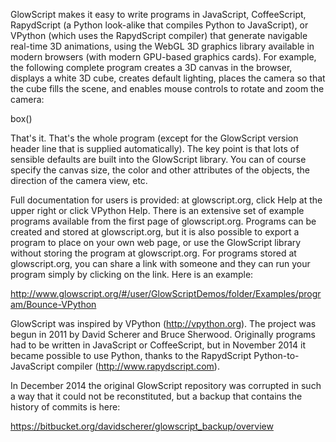 GlowScript makes it easy to write programs in JavaScript, CoffeeScript, RapydScript (a Python look-alike that compiles Python to JavaScript), or VPython (which uses the RapydScript compiler) that generate navigable real-time 3D animations, using the WebGL 3D graphics library available in modern browsers (with modern GPU-based graphics cards). For example, the following complete program creates a 3D canvas in the browser, displays a white 3D cube, creates default lighting, places the camera so that the cube fills the scene, and enables mouse controls to rotate and zoom the camera:

   box()

That's it. That's the whole program (except for the GlowScript version header line that is supplied automatically). The key point is that lots of sensible defaults are built into the GlowScript library. You can of course specify the canvas size, the color and other attributes of the objects, the direction of the camera view, etc.

Full documentation for users is provided: at glowscript.org, click Help at the upper right or click VPython Help. There is an extensive set of example programs available from the first page of glowscript.org. Programs can be created and stored at glowscript.org, but it is also possible to export a program to place on your own web page, or use the GlowScript library without storing the program at glowscript.org. For programs stored at glowscript.org, you can share a link with someone and they can run your program simply by clicking on the link. Here is an example:

   http://www.glowscript.org/#/user/GlowScriptDemos/folder/Examples/program/Bounce-VPython

GlowScript was inspired by VPython (http://vpython.org). The project was begun in 2011 by David Scherer and Bruce Sherwood. Originally programs had to be written in JavaScript or CoffeeScript, but in November 2014 it became possible to use Python, thanks to the RapydScript Python-to-JavaScript compiler (http://www.rapydscript.com).

In December 2014 the original GlowScript repository was corrupted in such a way that it could not be reconstituted, but a backup that contains the history of commits is here:

   https://bitbucket.org/davidscherer/glowscript_backup/overview
